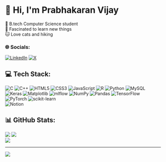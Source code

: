 # 👋 Hi, I'm Prabhakaran Vijay
🔭 B.tech Computer Science student<br>💬 Fascinated to learn new things<br>🐱 Love cats and hiking


### 🌐 Socials:
[![LinkedIn](https://img.shields.io/badge/LinkedIn-%230077B5.svg?logo=linkedin&logoColor=white)](https://linkedin.com/in/prabhakaran-vijay) [![X](https://img.shields.io/badge/X-black.svg?logo=X&logoColor=white)](https://x.com/Prabha_vijay17) 

## 💻 Tech Stack:
![C](https://img.shields.io/badge/c-%2300599C.svg?style=for-the-badge&logo=c&logoColor=white) ![C++](https://img.shields.io/badge/c++-%2300599C.svg?style=for-the-badge&logo=c%2B%2B&logoColor=white) ![HTML5](https://img.shields.io/badge/html5-%23E34F26.svg?style=for-the-badge&logo=html5&logoColor=white) ![CSS3](https://img.shields.io/badge/css3-%231572B6.svg?style=for-the-badge&logo=css3&logoColor=white) ![JavaScript](https://img.shields.io/badge/javascript-%23323330.svg?style=for-the-badge&logo=javascript&logoColor=%23F7DF1E) ![R](https://img.shields.io/badge/r-%23276DC3.svg?style=for-the-badge&logo=r&logoColor=white) ![Python](https://img.shields.io/badge/python-3670A0?style=for-the-badge&logo=python&logoColor=ffdd54) ![MySQL](https://img.shields.io/badge/mysql-4479A1.svg?style=for-the-badge&logo=mysql&logoColor=white) <br/>  ![Keras](https://img.shields.io/badge/Keras-%23D00000.svg?style=for-the-badge&logo=Keras&logoColor=white) ![Matplotlib](https://img.shields.io/badge/Matplotlib-%23ffffff.svg?style=for-the-badge&logo=Matplotlib&logoColor=black) ![mlflow](https://img.shields.io/badge/mlflow-%23d9ead3.svg?style=for-the-badge&logo=numpy&logoColor=blue) ![NumPy](https://img.shields.io/badge/numpy-%23013243.svg?style=for-the-badge&logo=numpy&logoColor=white) ![Pandas](https://img.shields.io/badge/pandas-%23150458.svg?style=for-the-badge&logo=pandas&logoColor=white) ![TensorFlow](https://img.shields.io/badge/TensorFlow-%23FF6F00.svg?style=for-the-badge&logo=TensorFlow&logoColor=white) ![PyTorch](https://img.shields.io/badge/PyTorch-%23EE4C2C.svg?style=for-the-badge&logo=PyTorch&logoColor=white) ![scikit-learn](https://img.shields.io/badge/scikit--learn-%23F7931E.svg?style=for-the-badge&logo=scikit-learn&logoColor=white) <br/> ![Notion](https://img.shields.io/badge/Notion-%23000000.svg?style=for-the-badge&logo=notion&logoColor=white)

## 📊 GitHub Stats:
![](https://github-readme-stats.vercel.app/api?username=PrabhakaranVijay&theme=radical&hide_border=true&include_all_commits=true&count_private=true)
![](https://github-readme-streak-stats.herokuapp.com/?user=PrabhakaranVijay&theme=radical&hide_border=true)<br/>
![](https://github-readme-stats.vercel.app/api/top-langs/?username=PrabhakaranVijay&theme=radical&hide_border=true&include_all_commits=true&count_private=true&layout=compact)


---
[![](https://visitcount.itsvg.in/api?id=PrabhakaranVijay&icon=0&color=5)](https://visitcount.itsvg.in)

<!-- Proudly created with GPRM ( https://gprm.itsvg.in ) -->

<!---
PrabhakaranVijay/PrabhakaranVijay is a ✨ special ✨ repository because its `README.md` (this file) appears on your GitHub profile.
You can click the Preview link to take a look at your changes.

### ✍️ Quote
![](https://quotes-github-readme.vercel.app/api?type=horizontal&theme=radical)

### 🔝 Top Contributed Repo
![](https://github-contributor-stats.vercel.app/api?username=PrabhakaranVijay&limit=5&theme=radical&combine_all_yearly_contributions=true)


--->

<!---
![Anaconda](https://img.shields.io/badge/Anaconda-%2344A833.svg?style=for-the-badge&logo=anaconda&logoColor=white)
--->
